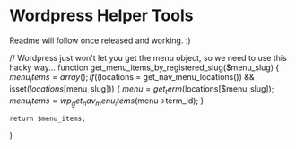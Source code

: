 # Wordpress Helper Tools

Readme will follow once released and working. :) 



// Wordpress just won't let you get the menu object, so we need to use this hacky way...
function get_menu_items_by_registered_slug($menu_slug)
{
    $menu_items = array();
    if (($locations = get_nav_menu_locations()) && isset($locations[$menu_slug])) {
        $menu = get_term($locations[$menu_slug]);
        $menu_items = wp_get_nav_menu_items($menu->term_id);
    }

    return $menu_items;
}
